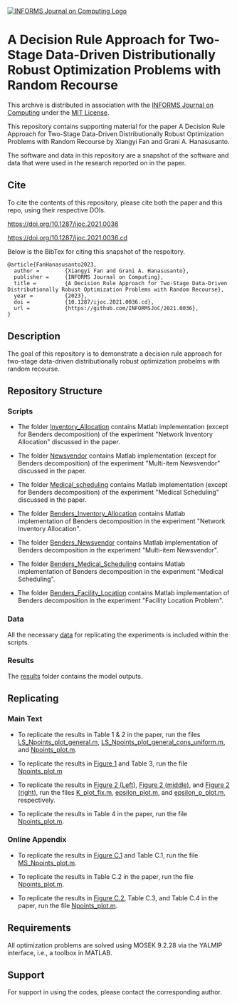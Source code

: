 [![INFORMS Journal on Computing Logo](https://INFORMSJoC.github.io/logos/INFORMS_Journal_on_Computing_Header.jpg)](https://pubsonline.informs.org/journal/ijoc)

# A Decision Rule Approach for Two-Stage Data-Driven Distributionally Robust Optimization Problems with Random Recourse

This archive is distributed in association with the [INFORMS Journal on
Computing](https://pubsonline.informs.org/journal/ijoc) under the [MIT License](LICENSE).

This repository contains supporting material for the paper A Decision Rule Approach for Two-Stage Data-Driven Distributionally Robust Optimization Problems with Random Recourse by Xiangyi Fan and Grani A. Hanasusanto. 

The software and data in this repository are a snapshot of the software and data that were used in the research reported on in the paper.

## Cite

To cite the contents of this repository, please cite both the paper and this repo, using their respective DOIs.

https://doi.org/10.1287/ijoc.2021.0036

https://doi.org/10.1287/ijoc.2021.0036.cd

Below is the BibTex for citing this snapshot of the respoitory.

```
@article{FanHanasusanto2023,
  author =        {Xiangyi Fan and Grani A. Hanasusanto},
  publisher =     {INFORMS Journal on Computing},
  title =         {A Decision Rule Approach for Two-Stage Data-Driven Distributionally Robust Optimization Problems with Random Recourse},
  year =          {2023},
  doi =           {10.1287/ijoc.2021.0036.cd},
  url =           {https://github.com/INFORMSJoC/2021.0036},
}  
```

## Description

The goal of this repository is to demonstrate a decision rule approach for two-stage data-driven distributionally robust optimization probelms with random recourse.  

## Repository Structure

### Scripts
- The folder [Inventory_Allocation](scripts/Inventory_Allocation) contains Matlab implementation (except for Benders decomposition) of the experiment "Network Inventory Allocation" discussed in the paper. 

- The folder [Newsvendor](scripts/Newsvendor) contains Matlab implementation (except for Benders decomposition) of the experiment "Multi-item Newsvendor" discussed in the paper. 

- The folder [Medical_scheduling](scripts/Medical_Scheduling) contains Matlab implementation (except for Benders decomposition) of the experiment "Medical Scheduling" discussed in the paper. 

- The folder [Benders_Inventory_Allocation](scripts/Benders_Inventory_Allocation) contains Matlab implementation of Benders decomposition in the experiment "Network Inventory Allocation".

- The folder [Benders_Newsvendor](scripts/Benders_Newsvendor) contains Matlab implementation of Benders decomposition in the experiment "Multi-item Newsvendor".

- The folder [Benders_Medical_Scheduling](scripts/Benders_Medical_Scheduling) contains Matlab implementation of Benders decomposition in the experiment "Medical Scheduling".

- The folder [Benders_Facility_Location](scripts/Benders_Facility_Location) contains Matlab implementation of Benders decomposition in the experiment "Facility Location Problem".

### Data

All the necessary [data](data) for replicating the experiments is included within the scripts.

### Results

The [results](results) folder contains the model outputs.

## Replicating

### Main Text

- To replicate the results in Table 1 & 2 in the paper, run the files [LS_Npoints_plot_general.m](scripts/Inventory_Allocation/LS_Npoints_plot_general.m), [LS_Npoints_plot_general_cons_uniform.m](scripts/Inventory_Allocation/LS_Npoints_plot_general_cons_uniform.m), and [Npoints_plot.m](scripts/Benders_Inventory_Allocation/Npoints_plot.m).

- To replicate the results in [Figure 1](results/Newsvendor_Npoints_Plot.jpg) and Table 3, run the file [Npoints_plot.m](scripts/Newsvendor/Npoints_plot.m) 

- To replicate the results in [Figure 2 (Left)](results/Newsvendor_K_plot.jpg), [Figure 2 (middle)](results/Newsvendor_epsilon_plot.jpg), and [Figure 2 (right)](results/Newsvendor_gamma_plot.jpg), run the files [K_plot_fix.m](scripts/Newsvendor/K_plot_fix.m), [epsilon_plot.m](scripts/Newsvendor/epsilon_plot.m), and [epsilon_p_plot.m](scripts/Newsvendor/epsilon_p_plot.m), respectively. 

- To replicate the results in Table 4 in the paper, run the file [Npoints_plot.m](scripts/Benders_Newsvendor/Npoints_plot.m).

### Online Appendix

- To replicate the results in [Figure C.1](results/Medical_Scheduling/MS_Npoints_Plot.jpg) and Table C.1, run the file [MS_Npoints_plot.m](scripts/Medical_Scheduling/MS_Npoints_plot.m).

- To replicate the results in Table C.2 in the paper, run the file [Npoints_plot.m](scripts/Benders_Medical_Scheduling/Npoints_plot.m).  

- To replicate the results in [Figure C.2](results/FLP_Npoints_Plot.jpg), Table C.3, and Table C.4 in the paper, run the file [Npoints_plot.m](scripts/Benders_Facility_Location/Npoints_plot.m). 


## Requirements

All optimization problems are solved using MOSEK 9.2.28 via the YALMIP interface, i.e., a toolbox in MATLAB. 

## Support

For support in using the codes, please contact the corresponding author.  
